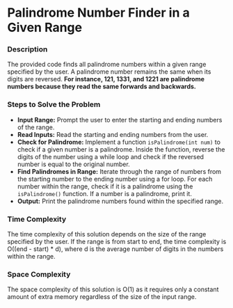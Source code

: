 # Palindrome Number Finder in a Given Range

### Description
The provided code finds all palindrome numbers within a given range specified by the user. A palindrome number remains the same when its digits are reversed. **For instance, 121, 1331, and 1221 are palindrome numbers because they read the same forwards and backwards.**

### Steps to Solve the Problem
 - **Input Range:** Prompt the user to enter the starting and ending numbers of the range.
 - **Read Inputs:** Read the starting and ending numbers from the user.
 - **Check for Palindrome:** Implement a function `isPalindrome(int num)` to check if a given number is a palindrome. Inside the function, reverse the digits of the number using a while loop and check if the reversed number is equal to the original number.
 - **Find Palindromes in Range:** Iterate through the range of numbers from the starting number to the ending number using a for loop. For each number within the range, check if it is a palindrome using the `isPalindrome()` function. If a number is a palindrome, print it.
 - **Output:** Print the palindrome numbers found within the specified range.

### Time Complexity
The time complexity of this solution depends on the size of the range specified by the user. If the range is from start to end, the time complexity is O((end - start) * d), where d is the average number of digits in the numbers within the range.

### Space Complexity
The space complexity of this solution is O(1) as it requires only a constant amount of extra memory regardless of the size of the input range.